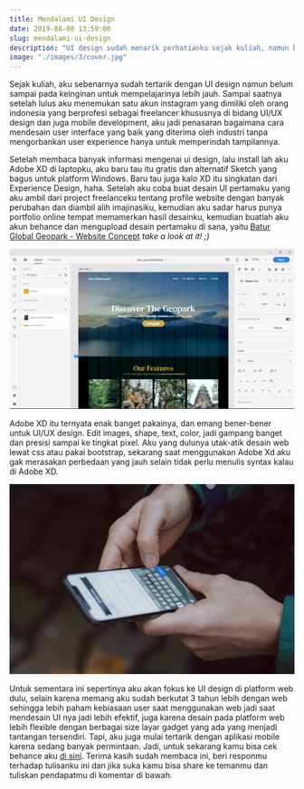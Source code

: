 ```yaml
---
title: Mendalami UI Design
date: 2019-08-08 13:59:00
slug: mendalami-ui-design
description: "UI design sudah menarik perhatianku sejak kuliah, namun baru sekarang aku mendalaminya"
image: "./images/3/cover.jpg"
---
```


Sejak kuliah, aku sebenarnya sudah tertarik dengan UI design namun belum sampai pada keinginan untuk mempelajarinya lebih jauh. Sampai saatnya setelah lulus aku menemukan satu akun instagram yang dimiliki oleh orang indonesia yang berprofesi sebagai freelancer khususnya di bidang UI/UX design dan juga mobile development, aku jadi penasaran bagaimana cara mendesain user interface yang baik yang diterima oleh industri tanpa mengorbankan user experience hanya untuk memperindah tampilannya.

Setelah membaca banyak informasi mengenai ui design, lalu install lah aku Adobe XD di laptopku, aku baru tau itu gratis dan alternatif Sketch yang bagus untuk platform Windows. Baru tau juga kalo XD itu singkatan dari Experience Design, haha. Setelah aku coba buat desain UI pertamaku yang aku ambil dari project freelanceku tentang profile website dengan banyak perubahan dan diambil alih imajinasiku, kemudian aku sadar harus punya portfolio online tempat memamerkan hasil desainku, kemudian buatlah aku akun behance dan mengupload desain pertamaku di sana, yaitu [Batur Global Geopark - Website Concept](https://www.behance.net/gallery/82942741/Batur-Global-Geopark-Website-Concept) *take a look at it! ;)*

![tampilan adobe xd](./images/3/screenshot-adobexd.png)

Adobe XD itu ternyata enak banget pakainya, dan emang bener-bener untuk UI/UX design. Edit images, shape, text, color, jadi gampang banget dan presisi sampai ke tingkat pixel. Aku yang dulunya utak-atik desain web lewat css atau pakai bootstrap, sekarang saat menggunakan Adobe Xd aku gak merasakan perbedaan yang jauh selain tidak perlu menulis syntax kalau di Adobe XD.

![using smartphone](./images/3/freestocks-org-mw6Onwg4frY-unsplash.jpg)

Untuk sementara ini sepertinya aku akan fokus ke UI design di platform web dulu, selain karena memang aku sudah berkutat 3 tahun lebih dengan web sehingga lebih paham kebiasaan user saat menggunakan web jadi saat mendesain UI nya jadi lebih efektif, juga karena desain pada platform web lebih flexible dengan berbagai size layar gadget yang ada yang menjadi tantangan tersendiri. Tapi, aku juga mulai tertarik dengan aplikasi mobile karena sedang banyak permintaan. Jadi, untuk sekarang kamu bisa cek behance aku [di sini](https://www.behance.net/suryawiguna). Terima kasih sudah membaca ini, beri responmu terhadap tulisanku ini dan jika suka kamu bisa share ke temanmu dan tuliskan pendapatmu di komentar di bawah.